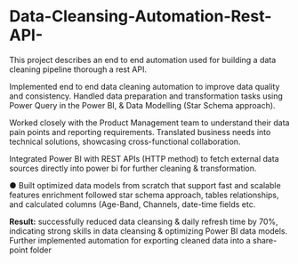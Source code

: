 # Data-Cleansing-Automation-Rest-API-
This project describes an end to end automation used for building a data cleaning pipeline thorough a rest API.

Implemented end to end data cleaning automation to improve data quality
and consistency. Handled data preparation and transformation tasks using
Power Query in the Power BI, & Data Modelling (Star Schema approach).

Worked closely with the Product Management team to understand their data
pain points and reporting requirements. Translated business needs into
technical solutions, showcasing cross-functional collaboration.

Integrated Power BI with REST APIs (HTTP method) to fetch external data
sources directly into power bi for further cleaning & transformation.

● Built optimized data models from scratch that support fast and scalable
features enrichment followed star schema approach, tables relationships,
and calculated columns (Age-Band, Channels, date-time fields etc.

**Result:** successfully reduced data cleansing & daily refresh time by 70%, indicating
strong skills in data cleansing & optimizing Power BI data models. Further
implemented automation for exporting cleaned data into a share-point folder
